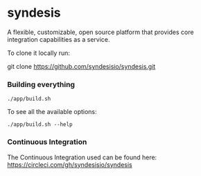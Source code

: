 # syndesis
A flexible, customizable, open source platform that provides core integration capabilities as a service.

To clone it locally run:

git clone https://github.com/syndesisio/syndesis.git

### Building everything

    ./app/build.sh
    
To see all the available options:

    ./app/build.sh --help
    
### Continuous Integration

The Continuous Integration used can be found here: https://circleci.com/gh/syndesisio/syndesis

